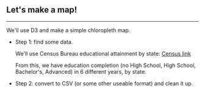 ## Let's make a map!

***

We'll use D3 and make a simple chloropleth map.

* Step 1: find some data.

  We'll use Census Bureau educational attainment by state: [Census link](https://www.census.gov/compendia/statab/cats/education/educational_attainment.html)

  From this, we have education completion (no High School, High School, Bachelor's, Advanced) in 6 different years, by state.

* Step 2: convert to CSV (or some other useable format) and clean it up.
